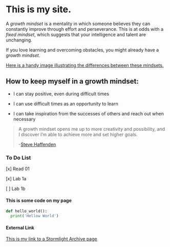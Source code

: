 # This is my site.

A *growth mindset* is a mentality in which someone believes they can constantly improve through effort and perseverance. This is at odds with a *fixed mindset*, which suggests that your intelligence and talent are unchanging. 

If you love learning and overcoming obstacles, you might already have a *growth mindset*. 

[Here is a handy image illustrating the differences between these mindsets.](https://3kllhk1ibq34qk6sp3bhtox1-wpengine.netdna-ssl.com/wp-content/uploads/NewGrowthMindset2.png)


## How to keep myself in a growth mindset:
- I can stay positive, even during difficult times

- I can use difficult times as an opportunity to learn

- I can take inspiration from the successes of others and reach out when necessary

>A growth mindset opens me up to more creativity and possibility, and I discover I’m able to achieve more and set higher goals.
>
>-[Steve Haffenden](https://www.atlassian.com/blog/author/shaffenden)


### To Do List
[x] Read 01

[x] Lab 1a

[ ] Lab 1b

#### This is some code on my page
```python
def hello_world():
  print('Hellow World')
 ```
#### External Link
[This is my link to a Stormlight Archive page](https://www.brandonsanderson.com/the-stormlight-archive-series/)




